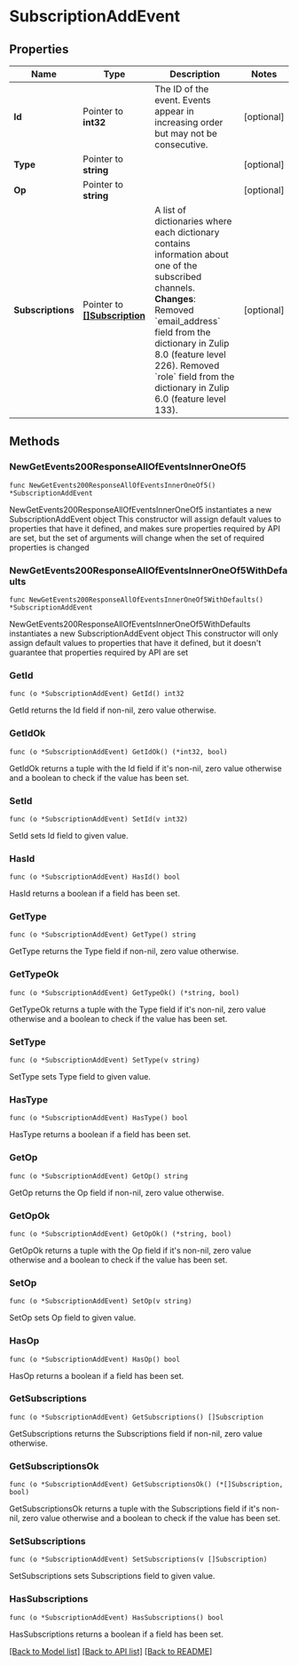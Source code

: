 # SubscriptionAddEvent

## Properties

Name | Type | Description | Notes
------------ | ------------- | ------------- | -------------
**Id** | Pointer to **int32** | The ID of the event. Events appear in increasing order but may not be consecutive.  | [optional] 
**Type** | Pointer to **string** |  | [optional] 
**Op** | Pointer to **string** |  | [optional] 
**Subscriptions** | Pointer to [**[]Subscription**](Subscription.md) | A list of dictionaries where each dictionary contains information about one of the subscribed channels.  **Changes**: Removed &#x60;email_address&#x60; field from the dictionary in Zulip 8.0 (feature level 226).  Removed &#x60;role&#x60; field from the dictionary in Zulip 6.0 (feature level 133).  | [optional] 

## Methods

### NewGetEvents200ResponseAllOfEventsInnerOneOf5

`func NewGetEvents200ResponseAllOfEventsInnerOneOf5() *SubscriptionAddEvent`

NewGetEvents200ResponseAllOfEventsInnerOneOf5 instantiates a new SubscriptionAddEvent object
This constructor will assign default values to properties that have it defined,
and makes sure properties required by API are set, but the set of arguments
will change when the set of required properties is changed

### NewGetEvents200ResponseAllOfEventsInnerOneOf5WithDefaults

`func NewGetEvents200ResponseAllOfEventsInnerOneOf5WithDefaults() *SubscriptionAddEvent`

NewGetEvents200ResponseAllOfEventsInnerOneOf5WithDefaults instantiates a new SubscriptionAddEvent object
This constructor will only assign default values to properties that have it defined,
but it doesn't guarantee that properties required by API are set

### GetId

`func (o *SubscriptionAddEvent) GetId() int32`

GetId returns the Id field if non-nil, zero value otherwise.

### GetIdOk

`func (o *SubscriptionAddEvent) GetIdOk() (*int32, bool)`

GetIdOk returns a tuple with the Id field if it's non-nil, zero value otherwise
and a boolean to check if the value has been set.

### SetId

`func (o *SubscriptionAddEvent) SetId(v int32)`

SetId sets Id field to given value.

### HasId

`func (o *SubscriptionAddEvent) HasId() bool`

HasId returns a boolean if a field has been set.

### GetType

`func (o *SubscriptionAddEvent) GetType() string`

GetType returns the Type field if non-nil, zero value otherwise.

### GetTypeOk

`func (o *SubscriptionAddEvent) GetTypeOk() (*string, bool)`

GetTypeOk returns a tuple with the Type field if it's non-nil, zero value otherwise
and a boolean to check if the value has been set.

### SetType

`func (o *SubscriptionAddEvent) SetType(v string)`

SetType sets Type field to given value.

### HasType

`func (o *SubscriptionAddEvent) HasType() bool`

HasType returns a boolean if a field has been set.

### GetOp

`func (o *SubscriptionAddEvent) GetOp() string`

GetOp returns the Op field if non-nil, zero value otherwise.

### GetOpOk

`func (o *SubscriptionAddEvent) GetOpOk() (*string, bool)`

GetOpOk returns a tuple with the Op field if it's non-nil, zero value otherwise
and a boolean to check if the value has been set.

### SetOp

`func (o *SubscriptionAddEvent) SetOp(v string)`

SetOp sets Op field to given value.

### HasOp

`func (o *SubscriptionAddEvent) HasOp() bool`

HasOp returns a boolean if a field has been set.

### GetSubscriptions

`func (o *SubscriptionAddEvent) GetSubscriptions() []Subscription`

GetSubscriptions returns the Subscriptions field if non-nil, zero value otherwise.

### GetSubscriptionsOk

`func (o *SubscriptionAddEvent) GetSubscriptionsOk() (*[]Subscription, bool)`

GetSubscriptionsOk returns a tuple with the Subscriptions field if it's non-nil, zero value otherwise
and a boolean to check if the value has been set.

### SetSubscriptions

`func (o *SubscriptionAddEvent) SetSubscriptions(v []Subscription)`

SetSubscriptions sets Subscriptions field to given value.

### HasSubscriptions

`func (o *SubscriptionAddEvent) HasSubscriptions() bool`

HasSubscriptions returns a boolean if a field has been set.


[[Back to Model list]](../README.md#documentation-for-models) [[Back to API list]](../README.md#documentation-for-api-endpoints) [[Back to README]](../README.md)


